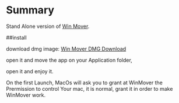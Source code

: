 # Summary

Stand Alone version of  [Win Mover](https://github.com/jurgob/win_mover). 

##install

download dmg image: [Win Mover DMG Download](https://github.com/jurgob/win_mover_standalone/blob/master/dist/WinMover.dmg?raw=true)

open it and move the app on your Application folder, 

open it and enjoy it.


On the first Launch, MacOs will ask you to grant at WinMover the Prermission to control Your mac, it is normal, grant it in order to make WinMover work.
